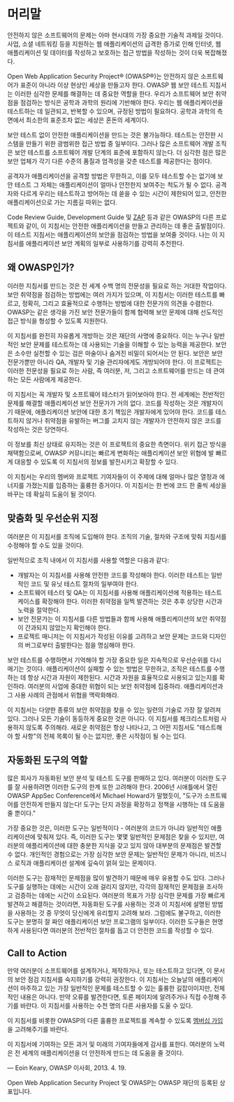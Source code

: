 # 머리말

안전하지 않은 소프트웨어의 문제는 아마 현시대의 가장 중요한 기술적 과제일 것이다. 사업, 소셜 네트워킹 등을 지원하는 웹 애플리케이션의 급격한 증가로 인해 인터넷, 웹 애플리케이션 및 데이터를 작성하고 보호하는 접근 방법을 작성하는 것이 더욱 복잡해졌다.

Open Web Application Security Project® (OWASP®)는 안전하지 않은 소프트웨어가 표준이 아니라 이상 현상인 세상을 만들고자 한다. OWASP 웹 보안 테스트 지침서는 이러한 심각한 문제를 해결하는 데 중요한 역할을 한다. 우리가 소프트웨어 보안 취약점을 점검하는 방식은 공학과 과학의 원리에 기반해야 한다. 우리는 웹 애플리케이션을 테스트하는 데 일관되고, 반복할 수 있으며, 규정된 방법이 필요하다. 공학과 과학의 측면에서 최소한의 표준조차 없는 세상은 혼돈의 세계이다.

보안 테스트 없이 안전한 애플리케이션을 만드는 것은 불가능하다. 테스트는 안전한 시스템을 만들기 위한 광범위한 접근 방법 중 일부이다. 그러나 많은 소프트웨어 개발 조직은 보안 테스트를 소프트웨어 개발 단계의 표준에 포함하지 않는다. 더 심각한 점은 많은 보안 업체가 각기 다른 수준의 품질과 엄격성을 갖춘 테스트를 제공한다는 점이다.

공격자가 애플리케이션을 공격할 방법은 무한하고, 이를 모두 테스트할 수는 없기에 보안 테스트 그 자체는 애플리케이션이 얼마나 안전한지 보여주는 척도가 될 수 없다. 공격자와 다르게 우리는 테스트하고 방어하는 데 쏟을 수 있는 시간이 제한되어 있고, 안전한 애플리케이션으로 가는 지름길 따위는 없다.

Code Review Guide, Development Guide 및 [ZAP](https://www.zaproxy.org/) 등과 같은 OWASP의 다른 프로젝트와 같이, 이 지침서는 안전한 애플리케이션을 만들고 관리하는 데 좋은 출발점이다. 이 테스트 지침서는 애플리케이션의 보안을 점검하는 방법을 보여줄 것이다. 나는 이 지침서를 애플리케이션 보안 계획의 일부로 사용하기를 강력히 추천한다.

## 왜 OWASP인가?

이러한 지침서를 만드는 것은 전 세계 수백 명의 전문성을 필요로 하는 거대한 작업이다. 보안 취약점을 점검하는 방법에는 여러 가지가 있으며, 이 지침서는 이러한 테스트를 빠르고, 정확히, 그리고 효율적으로 수행하는 방법에 대한 전문가의 의견을 수렴한다. OWASP는 같은 생각을 가진 보안 전문가들이 함께 협력해 보안 문제에 대해 선도적인 접근 방식을 형성할 수 있도록 지원한다.

이 지침서를 완전히 자유롭게 개방하는 것은 재단의 사명에 중요하다. 이는 누구나 일반적인 보안 문제를 테스트하는 데 사용되는 기술을 이해할 수 있는 능력을 제공한다. 보안은 소수만 실천할 수 있는 검은 마술이나 숨겨진 비밀이 되어서는 안 된다. 보안은 보안 전문가뿐만 아니라 QA, 개발자 및 기술 관리자에게도 개방되어야 한다. 이 프로젝트는 이러한 전문성을 필요로 하는 사람, 즉 여러분, 저, 그리고 소프트웨어를 만드는 데 관여하는 모든 사람에게 제공한다.

이 지침서는 꼭 개발자 및 소프트웨어 테스터가 읽어보아야 한다. 전 세계에는 전반적인 문제를 해결할 애플리케이션 보안 전문가가 거의 없다. 코드를 작성하는 것은 개발자이기 때문에, 애플리케이션 보안에 대한 초기 책임은 개발자에게 있어야 한다. 코드를 테스트하지 않거나 취약점을 유발하는 버그를 고치지 않는 개발자가 안전하지 않은 코드를 작성하는 것은 당연하다.

이 정보를 최신 상태로 유지하는 것은 이 프로젝트의 중요한 측면이다. 위키 접근 방식을 채택함으로써, OWASP 커뮤니티는 빠르게 변화하는 애플리케이션 보안 위협에 발 빠르게 대응할 수 있도록 이 지침서의 정보를 발전시키고 확장할 수 있다.

이 지침서는 우리의 멤버와 프로젝트 기여자들이 이 주제에 대해 얼마나 많은 열정과 에너지를 가졌는지를 입증하는 훌륭한 증거이다. 이 지침서는 한 번에 코드 한 줄씩 세상을 바꾸는 데 확실히 도움이 될 것이다.

## 맞춤화 및 우선순위 지정

여러분은 이 지침서를 조직에 도입해야 한다. 조직의 기술, 절차와 구조에 맞춰 지침서를 수정해야 할 수도 있을 것이다.

일반적으로 조직 내에서 이 지침서를 사용할 역할은 다음과 같다:

- 개발자는 이 지침서를 사용해 안전한 코드를 작성해야 한다. 이러한 테스트는 일반적인 코드 및 유닛 테스트 절차의 일부여야 한다.
- 소프트웨어 테스터 및 QA는 이 지침서를 사용해 애플리케이션에 적용하는 테스트 케이스를 확장해야 한다. 이러한 취약점을 일찍 발견하는 것은 추후 상당한 시간과 노력을 절약한다.
- 보안 전문가는 이 지침서를 다른 방법들과 함께 사용해 애플리케이션의 보안 취약점이 간과되지 않았는지 확인해야 한다.
- 프로젝트 매니저는 이 지침서가 작성된 이유를 고려하고 보안 문제는 코드와 디자인의 버그로부터 출발한다는 점을 명심해야 한다.

보안 테스트를 수행하면서 기억해야 할 가장 중요한 일은 지속적으로 우선순위를 다시 매기는 것이다. 애플리케이션이 실패할 수 있는 방법은 무한하고, 조직은 테스트를 수행하는 데 항상 시간과 자원이 제한된다. 시간과 자원을 효율적으로 사용되고 있는지를 확인하라. 여러분의 사업에 중대한 위협이 되는 보안 취약점에 집중하라. 애플리케이션과 그 사용 사례의 관점에서 위협을 맥락화해라.

이 지침서는 다양한 종류의 보안 취약점을 찾을 수 있는 일련의 기술로 가장 잘 알려져 있다. 그러나 모든 기술이 동등하게 중요한 것은 아니다. 이 지침서를 체크리스트처럼 사용하지 않도록 주의해라. 새로운 취약점은 항상 나타나고, 그 어떤 지침서도 "테스트해야 할 사항"의 전체 목록이 될 수는 없지만, 좋은 시작점이 될 수는 있다.

## 자동화된 도구의 역할

많은 회사가 자동화된 보안 분석 및 테스트 도구를 판매하고 있다. 여러분이 이러한 도구를 잘 사용하려면 이러한 도구의 한계 또한 고려해야 한다. 2006년 시애틀에서 열린 OWASP AppSec Conference에서 Michael Howard가 말했듯이, "도구가 소프트웨어를 안전하게 만들지 않는다! 도구는 단지 과정을 확장하고 정책을 시행하는 데 도움을 줄 뿐이다."

가장 중요한 것은, 이러한 도구는 일반적이다 - 여러분의 코드가 아니라 일반적인 애플리케이션에 맞춰져 있다. 즉, 이러한 도구는 몇몇 일반적인 문제점은 찾을 수 있지만, 여러분의 애플리케이션에 대한 충분한 지식을 갖고 있지 않아 대부분의 문제점은 발견할 수 없다. 개인적인 경험으로는 가장 심각한 보안 문제는 일반적인 문제가 아니라, 비즈니스 로직과 애플리케이션 설계에 깊숙이 얽혀 있는 문제이다.

이러한 도구는 잠재적인 문제점을 많이 발견하기 때문에 매우 유용할 수도 있다. 그러나 도구를 실행하는 데에는 시간이 오래 걸리지 않지만, 각각의 잠재적인 문제점을 조사하고 검증하는 데에는 시간이 소요된다. 여러분의 목표가 가장 심각한 문제를 가장 빠르게 발견하고 해결하는 것이라면, 자동화된 도구를 사용하는 것과 이 지침서에 설명된 방법을 사용하는 것 중 무엇이 당신에게 유리할지 고려해 보라. 그럼에도 불구하고, 이러한 도구는 분명히 잘 짜인 애플리케이션 보안 프로그램의 일부이다. 이러한 도구들은 현명하게 사용된다면 여러분의 전반적인 절차를 돕고 더 안전한 코드를 작성할 수 있다.

## Call to Action

만약 여러분이 소프트웨어를 설계하거나, 제작하거나, 또는 테스트하고 있다면, 이 문서의 보안 점검 지침서를 숙지하기를 강력히 권장한다. 이 지침서는 오늘날의 애플리케이션이 마주하고 있는 가장 일반적인 문제를 테스트할 수 있는 훌륭한 길잡이이지만, 전체적인 내용은 아니다. 만약 오류를 발견한다면, 토론 페이지에 알려주거나 직접 수정해 주기를 바란다. 이 지침서를 사용하는 수천 명의 다른 사용자를 도울 수 있다.

이 지침서를 비롯한 OWASP의 다른 훌륭한 프로젝트를 계속할 수 있도록 [멤버십 가입](https://owasp.org/membership/)을 고려해주기를 바란다.

이 지침서에 기여하는 모든 과거 및 미래의 기여자들에게 감사를 표한다. 여러분의 노력은 전 세계의 애플리케이션을 더 안전하게 만드는 데 도움을 줄 것이다.

— Eoin Keary, OWASP 이사회, 2013. 4. 19.

Open Web Application Security Project 및 OWASP는 OWASP 재단의 등록된 상표입니다.